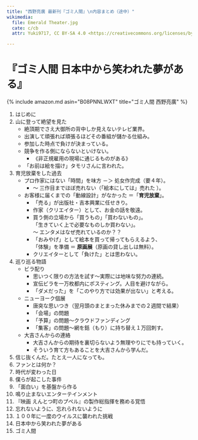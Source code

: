 ```yaml
---
title: "西野亮廣 最新刊『ゴミ人間』\n内容まとめ（途中）"
wikimedia:
  file: Emerald Theater.jpg
  cate: c/cb
  attr: Yuki9717, CC BY-SA 4.0 <https://creativecommons.org/licenses/by-sa/4.0>, via Wikimedia Commons

---
```


# 『ゴミ人間 日本中から笑われた夢がある』

{% include amazon.md asin="B08PNNLWXT" title="ゴミ人間 西野亮廣" %}


1. はじめに
1. 山に登って絶望を見た
   * 絶頂期でさえ大御所の背中しか見えないテレビ業界。
   * 出演して頑張れば頑張るほどその番組が儲かる仕組み。  
   * 参加した時点で負けが決まっている。
   * 競争を作る側にならないといけない。
	 * 《非正規雇用の現場に通じるものがある》
   * 「お前は絵を描け」タモリさんに言われた。
1. 育児放棄をした過去
   * プロ作家にはない「時間」を味方 －＞ 処女作完成（要４年）。
     * 〜 三作目までほぼ売れない（「絵本にしては」売れた ）。
   * お客様に届くまでの「動線設計」がなかった ＝「**育児放棄**」。
     * 「売る」が出版社・吉本興業に任せきり。
	 * 作家（クリエイター）として、お金の話を敬遠。
	 * 買う側の立場から「買うもの」「買わないもの」。  
	   「生きていく上で必要なものしか買わない」。  
	   〜 エンタメはなぜ売れているのか？？
	 * 「おみやげ」として絵本を買って帰ってもらえるよう、  
	   「体験」を準備 ＝ **原画展**（原画の貸し出しは無料）。
	 * クリエイターとして「負けた」とは思わない。
1. 巡り巡る物語
   * ビラ配り
     * 思いつく限りの方法を試す〜実際には地味な努力の連続。
	 * 宣伝ビラを一万枚都内にポスティング。人目を避けながら。
	 * 「ダメだった」を「このやり方では効果が出ない」と考える。
   * ニューヨーク個展
     * 唐突な思いつき（翌月頭のまとまった休みまでの２週間で結果）
     * 「会場」の問題
	 * 「予算」の問題〜クラウドファンディング
	 * 「集客」の問題〜網を銛（もり）に持ち替え１万回刺す。
   * 大吉さんからの連絡
     * 大吉さんからの期待を裏切らないよう無理やりにでも持っていく。
	 * そういう育て方もあることを大吉さんから学んだ。
1. 信じ抜くんだ。たとえ一人になっても。
1. ファンとは何か？
1. 時代が変わった日
1. 僕らが起こした事件
1. 「面白い」を基盤から作る
1. 鳴り止まないエンターテインメント
1. 『映画 えんとつ町のプペル』の製作総指揮を務める覚悟
1. 忘れないように、忘れられないように
1. １００年に一度のウイルスに襲われた挑戦
1. 日本中から笑われた夢がある
1. ゴミ人間
